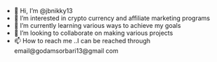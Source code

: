 - 👋 Hi, I’m @jbnikky13
- 👀 I’m interested in crypto currency and affiliate marketing programs
- 🌱 I’m currently learning various ways to achieve my goals
- 💞️ I’m looking to collaborate on making various projects
- 📫 How to reach me ..I can be reached through email@godamsorbari13@gmail com

<!---
jbnikky13/jbnikky13 is a ✨ special ✨ repository because its `README.md` (this file) appears on your GitHub profile.
You can click the Preview link to take a look at your changes.
--->

